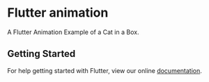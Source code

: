 # Flutter animation

A Flutter Animation Example of a Cat in a Box.


## Getting Started

For help getting started with Flutter, view our online
[documentation](https://flutter.io/).
